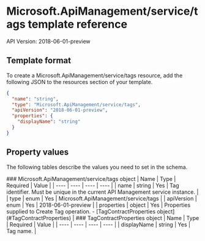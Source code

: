 # Microsoft.ApiManagement/service/tags template reference
API Version: 2018-06-01-preview
## Template format

To create a Microsoft.ApiManagement/service/tags resource, add the following JSON to the resources section of your template.

```json
{
  "name": "string",
  "type": "Microsoft.ApiManagement/service/tags",
  "apiVersion": "2018-06-01-preview",
  "properties": {
    "displayName": "string"
  }
}
```
## Property values

The following tables describe the values you need to set in the schema.

<a id="Microsoft.ApiManagement/service/tags" />
### Microsoft.ApiManagement/service/tags object
|  Name | Type | Required | Value |
|  ---- | ---- | ---- | ---- |
|  name | string | Yes | Tag identifier. Must be unique in the current API Management service instance. |
|  type | enum | Yes | Microsoft.ApiManagement/service/tags |
|  apiVersion | enum | Yes | 2018-06-01-preview |
|  properties | object | Yes | Properties supplied to Create Tag operation. - [TagContractProperties object](#TagContractProperties) |


<a id="TagContractProperties" />
### TagContractProperties object
|  Name | Type | Required | Value |
|  ---- | ---- | ---- | ---- |
|  displayName | string | Yes | Tag name. |

